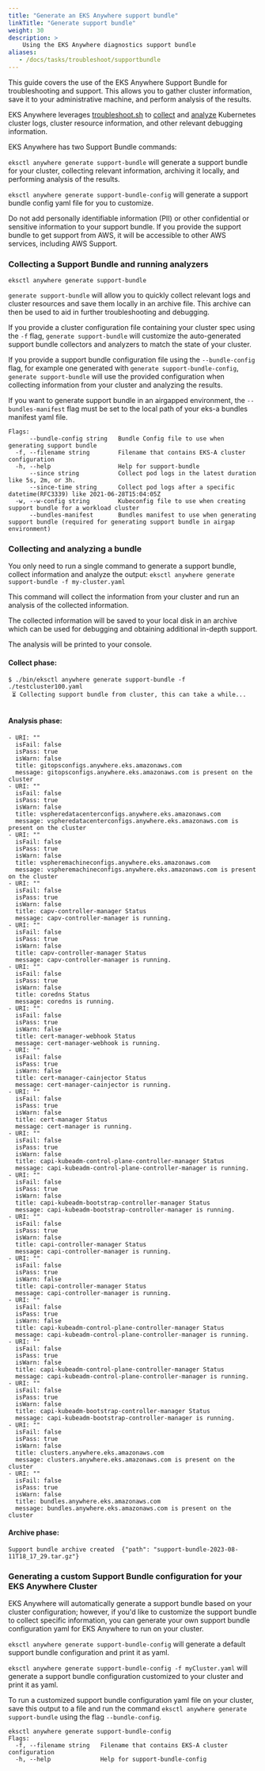 ```yaml
---
title: "Generate an EKS Anywhere support bundle"
linkTitle: "Generate support bundle"
weight: 30
description: >
    Using the EKS Anywhere diagnostics support bundle
aliases:
   - /docs/tasks/troubleshoot/supportbundle
---
```


This guide covers the use of the EKS Anywhere Support Bundle for troubleshooting and support.
This allows you to gather cluster information, save it to your administrative machine, and perform analysis of the results.

EKS Anywhere leverages [troubleshoot.sh](https://troubleshoot.sh/) to [collect](https://troubleshoot.sh/docs/collect/) and [analyze](https://troubleshoot.sh/docs/analyze/) Kubernetes cluster logs, cluster resource information, and other relevant debugging information.

EKS Anywhere has two Support Bundle commands:

`eksctl anywhere generate support-bundle` will generate a support bundle for your cluster,
collecting relevant information, archiving it locally, and performing analysis of the results.

`eksctl anywhere generate support-bundle-config` will generate a support bundle config yaml file for you to customize.

Do not add personally identifiable information (PII) or other confidential or sensitive information to your support bundle.
If you provide the support bundle to get support from AWS, it will be accessible to other AWS services, including AWS Support.

### Collecting a Support Bundle and running analyzers
```
eksctl anywhere generate support-bundle
```

`generate support-bundle` will allow you to quickly collect relevant logs and cluster resources and save them locally in an archive file.
This archive can then be used to aid in further troubleshooting and debugging.

If you provide a cluster configuration file containing your cluster spec using the `-f` flag,
`generate support-bundle` will customize the auto-generated support bundle collectors and analyzers 
to match the state of your cluster.

If you provide a support bundle configuration file using the `--bundle-config` flag, 
for example one generated with `generate support-bundle-config`, 
`generate support-bundle` will use the provided configuration when collecting information from your cluster and analyzing the results.

If you want to generate support bundle in an airgapped environment, the `--bundles-manifest` flag must be set to the local path
of your eks-a bundles manifest yaml file.
```
Flags:
      --bundle-config string   Bundle Config file to use when generating support bundle
  -f, --filename string        Filename that contains EKS-A cluster configuration
  -h, --help                   Help for support-bundle
      --since string           Collect pod logs in the latest duration like 5s, 2m, or 3h.
      --since-time string      Collect pod logs after a specific datetime(RFC3339) like 2021-06-28T15:04:05Z
  -w, --w-config string        Kubeconfig file to use when creating support bundle for a workload cluster
      --bundles-manifest       Bundles manifest to use when generating support bundle (required for generating support bundle in airgap environment)
```

### Collecting and analyzing a bundle
You only need to run a single command to generate a support bundle, collect information and analyze the output:
`eksctl anywhere generate support-bundle -f my-cluster.yaml`

This command will collect the information from your cluster
and run an analysis of the collected information.

The collected information will be saved to your local disk in an archive which can be used for 
debugging and obtaining additional in-depth support.

The analysis will be printed to your console.

#### Collect phase:
```
$ ./bin/eksctl anywhere generate support-bundle -f ./testcluster100.yaml
 ⏳ Collecting support bundle from cluster, this can take a while...
 
```

#### Analysis phase:
```
- URI: ""
  isFail: false
  isPass: true
  isWarn: false
  title: gitopsconfigs.anywhere.eks.amazonaws.com
  message: gitopsconfigs.anywhere.eks.amazonaws.com is present on the cluster
- URI: ""
  isFail: false
  isPass: true
  isWarn: false
  title: vspheredatacenterconfigs.anywhere.eks.amazonaws.com
  message: vspheredatacenterconfigs.anywhere.eks.amazonaws.com is present on the cluster
- URI: ""
  isFail: false
  isPass: true
  isWarn: false
  title: vspheremachineconfigs.anywhere.eks.amazonaws.com
  message: vspheremachineconfigs.anywhere.eks.amazonaws.com is present on the cluster
- URI: ""
  isFail: false
  isPass: true
  isWarn: false
  title: capv-controller-manager Status
  message: capv-controller-manager is running.
- URI: ""
  isFail: false
  isPass: true
  isWarn: false
  title: capv-controller-manager Status
  message: capv-controller-manager is running.
- URI: ""
  isFail: false
  isPass: true
  isWarn: false
  title: coredns Status
  message: coredns is running.
- URI: ""
  isFail: false
  isPass: true
  isWarn: false
  title: cert-manager-webhook Status
  message: cert-manager-webhook is running.
- URI: ""
  isFail: false
  isPass: true
  isWarn: false
  title: cert-manager-cainjector Status
  message: cert-manager-cainjector is running.
- URI: ""
  isFail: false
  isPass: true
  isWarn: false
  title: cert-manager Status
  message: cert-manager is running.
- URI: ""
  isFail: false
  isPass: true
  isWarn: false
  title: capi-kubeadm-control-plane-controller-manager Status
  message: capi-kubeadm-control-plane-controller-manager is running.
- URI: ""
  isFail: false
  isPass: true
  isWarn: false
  title: capi-kubeadm-bootstrap-controller-manager Status
  message: capi-kubeadm-bootstrap-controller-manager is running.
- URI: ""
  isFail: false
  isPass: true
  isWarn: false
  title: capi-controller-manager Status
  message: capi-controller-manager is running.
- URI: ""
  isFail: false
  isPass: true
  isWarn: false
  title: capi-controller-manager Status
  message: capi-controller-manager is running.
- URI: ""
  isFail: false
  isPass: true
  isWarn: false
  title: capi-kubeadm-control-plane-controller-manager Status
  message: capi-kubeadm-control-plane-controller-manager is running.
- URI: ""
  isFail: false
  isPass: true
  isWarn: false
  title: capi-kubeadm-control-plane-controller-manager Status
  message: capi-kubeadm-control-plane-controller-manager is running.
- URI: ""
  isFail: false
  isPass: true
  isWarn: false
  title: capi-kubeadm-bootstrap-controller-manager Status
  message: capi-kubeadm-bootstrap-controller-manager is running.
- URI: ""
  isFail: false
  isPass: true
  isWarn: false
  title: clusters.anywhere.eks.amazonaws.com
  message: clusters.anywhere.eks.amazonaws.com is present on the cluster
- URI: ""
  isFail: false
  isPass: true
  isWarn: false
  title: bundles.anywhere.eks.amazonaws.com
  message: bundles.anywhere.eks.amazonaws.com is present on the cluster
```

#### Archive phase:
``` 
Support bundle archive created  {"path": "support-bundle-2023-08-11T18_17_29.tar.gz"}
```

### Generating a custom Support Bundle configuration for your EKS Anywhere Cluster
EKS Anywhere will automatically generate a support bundle based on your cluster configuration;
however, if you'd like to customize the support bundle to collect specific information,
you can generate your own support bundle configuration yaml for EKS Anywhere to run on your cluster.

`eksctl anywhere generate support-bundle-config` will generate a default support bundle configuration and print it  as yaml.

`eksctl anywhere generate support-bundle-config -f myCluster.yaml` will generate a support bundle configuration customized to your cluster and print it as yaml.

To run a customized support bundle configuration yaml file on your cluster,
save this output to a file and run the command `eksctl anywhere generate support-bundle` using the flag `--bundle-config`.

```
eksctl anywhere generate support-bundle-config
Flags:
  -f, --filename string   Filename that contains EKS-A cluster configuration
  -h, --help              Help for support-bundle-config
```
